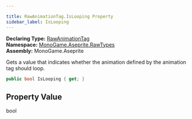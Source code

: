 ```yaml
---

title: RawAnimationTag.IsLooping Property
sidebar_label: IsLooping
---
```

**Declaring Type:** [RawAnimationTag](../)  
**Namespace:** [MonoGame.Aseprite.RawTypes](../../)  
**Assembly:** MonoGame.Aseprite

Gets a value that indicates whether the animation defined by the animation tag should loop.

```csharp
public bool IsLooping { get; }
```

## Property Value

bool


